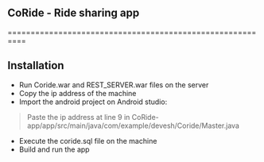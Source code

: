 ## CoRide - Ride sharing app
==========================================================

## Installation 

 - Run Coride.war and REST_SERVER.war files on the server
 - Copy the ip address of the machine
 - Import the android project on Android studio: <br />
> Paste the ip address at line 9 in CoRide-app/app/src/main/java/com/example/devesh/Coride/Master.java
 - Execute the coride.sql file on the machine
 - Build and run the app
